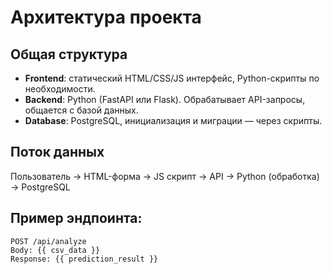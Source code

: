 # Архитектура проекта

## Общая структура

- **Frontend**: статический HTML/CSS/JS интерфейс, Python-скрипты по необходимости.
- **Backend**: Python (FastAPI или Flask). Обрабатывает API-запросы, общается с базой данных.
- **Database**: PostgreSQL, инициализация и миграции — через скрипты.

## Поток данных

Пользователь → HTML-форма → JS скрипт → API → Python (обработка) → PostgreSQL

## Пример эндпоинта:

```
POST /api/analyze
Body: {{ csv_data }}
Response: {{ prediction_result }}
```
